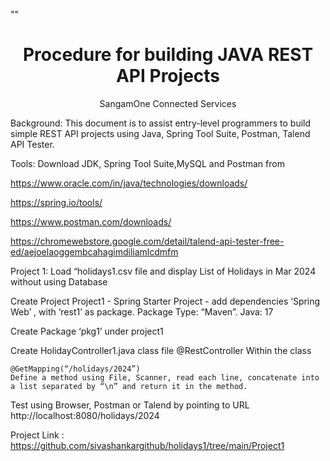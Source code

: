 ""


<h1 align="center">Procedure for building JAVA REST API Projects</h1>
<p align="center">SangamOne Connected Services</p>
Background:  This document is to assist entry-level programmers to build simple REST API projects using Java, Spring Tool Suite, Postman, Talend API Tester.

Tools: Download JDK, Spring Tool Suite,MySQL and Postman from

https://www.oracle.com/in/java/technologies/downloads/

https://spring.io/tools/

https://www.postman.com/downloads/

https://chromewebstore.google.com/detail/talend-api-tester-free-ed/aejoelaoggembcahagimdiliamlcdmfm

Project 1:  Load “holidays1.csv file and display List of Holidays in Mar 2024 without using Database

Create Project Project1 - Spring Starter Project - add dependencies ‘Spring Web’ , with ‘rest1’ as package.  Package Type: “Maven”.  Java: 17

Create Package ‘pkg1’ under project1

Create HolidayController1.java class file
@RestController
Within the class

	@GetMapping(“/holidays/2024”)
	Define a method using File, Scanner, read each line, concatenate into a list separated by “\n” and return it in the method.
Test using Browser, Postman or Talend by pointing to URL http://localhost:8080/holidays/2024

Project Link : https://github.com/sivashankargithub/holidays1/tree/main/Project1

